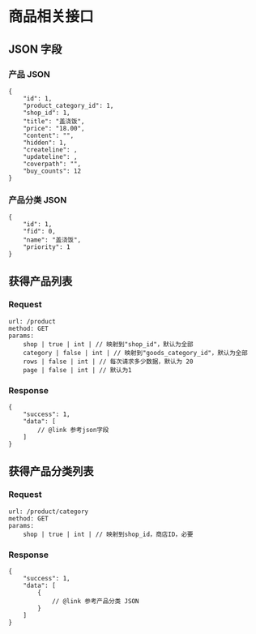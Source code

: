 # 商品相关接口

## JSON 字段

### 产品 JSON

    {
        "id": 1,
        "product_category_id": 1,
        "shop_id": 1,
        "title": "盖浇饭",
        "price": "18.00",
        "content": "",
        "hidden": 1,
        "createline": ,
        "updateline": ,
        "coverpath": "",
        "buy_counts": 12
    }

### 产品分类 JSON

    {
        "id": 1,
        "fid": 0,
        "name": "盖浇饭",
        "priority": 1
    }

## 获得产品列表

### Request

    url: /product
    method: GET
    params:
        shop | true | int | // 映射到"shop_id"，默认为全部
        category | false | int | // 映射到"goods_category_id"，默认为全部
        rows | false | int | // 每次请求多少数据，默认为 20
        page | false | int | // 默认为1

### Response

    {
        "success": 1,
        "data": [
            // @link 参考json字段
        ]
    }

## 获得产品分类列表

### Request

    url: /product/category
    method: GET
    params:
        shop | true | int | // 映射到shop_id，商店ID，必要

### Response

    {
        "success": 1,
        "data": [
            {
                // @link 参考产品分类 JSON
            }
        ]
    }